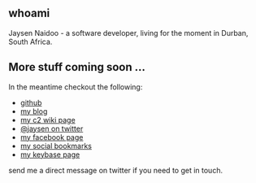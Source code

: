 
## whoami
Jaysen Naidoo - a software developer, living for the moment in Durban, South Africa.

## More stuff coming soon ...
In the meantime checkout the following:
- [github](https://github.com/jaysen)
- [my blog](http://jaysenn.blogspot.com)
- [my c2 wiki page](http://wiki.c2.com/?JaysenNaidoo) 
- [@jaysen on twitter](http://twitter.com/jaysen)
- [my facebook page](https://facebook.com/jaysenn)
- [my social bookmarks](https://pinboard.in/u:jaysen)
- [my keybase page](https://keybase.io/jaysen)

send me a direct message on twitter if you need to get in touch.
